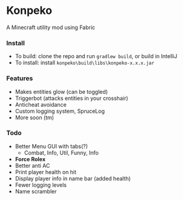 # Konpeko
A Minecraft utility mod using Fabric

### Install
* To build: clone the repo and run `gradlew build`, or build in IntelliJ
* To install: install `konpeko\build\libs\konpeko-x.x.x.jar`

### Features
* Makes entities glow (can be toggled)
* Triggerbot (attacks entities in your crosshair)
* Anticheat avoidance 
* Custom logging system, SpruceLog
* More soon (tm)

### Todo
* Better Menu GUI with tabs(?)
  * Combat, Info, Util, Funny, Info
* **Force Rolex**
* Better anti AC
* Print player health on hit
* Display player info in name bar (added health)
* Fewer logging levels
* Name scrambler